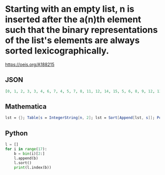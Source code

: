 # Starting with an empty list, n is inserted after the a\(n\)th element such that the binary representations of the list's elements are always sorted lexicographically\.
https://oeis.org/A188215
## JSON
```JSON
[0, 1, 2, 3, 3, 4, 6, 7, 4, 5, 7, 8, 11, 12, 14, 15, 5, 6, 8, 9, 12, 13, 15, 16, 20, 21, 23, 24, 27, 28, 30, 31, 6, 7, 9, 10, 13, 14, 16, 17, 21, 22, 24, 25, 28, 29, 31, 32, 37, 38, 40, 41, 44, 45, 47, 48, 52, 53, 55]
```
## Mathematica
```Mathematica
lst = {}; Table[s = IntegerString[n, 2]; lst = Sort[Append[lst, s]]; Position[lst, s][[1, 1]] - 1, {n, 0, 63}] (* _T. D. Noe_, Apr 19 2011 *)
```
## Python
```Python
l = []
for i in range(17):
    b = bin(i)[2:]
    l.append(b)
    l.sort()
    print(l.index(b))
```
